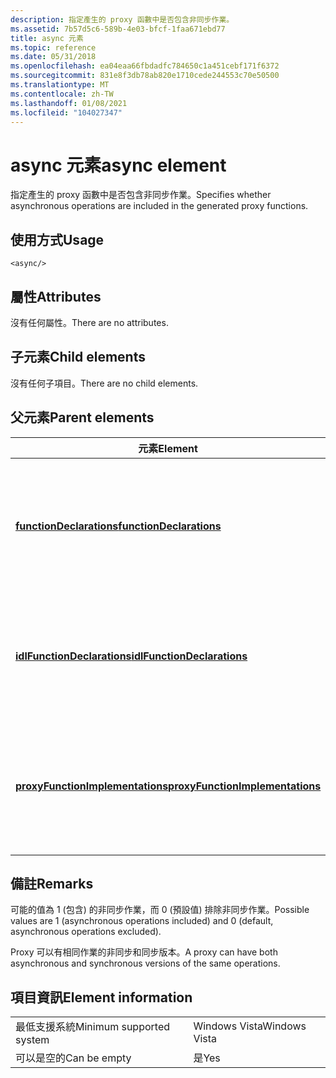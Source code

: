 ```yaml
---
description: 指定產生的 proxy 函數中是否包含非同步作業。
ms.assetid: 7b57d5c6-589b-4e03-bfcf-1faa671ebd77
title: async 元素
ms.topic: reference
ms.date: 05/31/2018
ms.openlocfilehash: ea04eaa66fbdadfc784650c1a451cebf171f6372
ms.sourcegitcommit: 831e8f3db78ab820e1710cede244553c70e50500
ms.translationtype: MT
ms.contentlocale: zh-TW
ms.lasthandoff: 01/08/2021
ms.locfileid: "104027347"
---
```

# <a name="async-element"></a><span data-ttu-id="4417d-103">async 元素</span><span class="sxs-lookup"><span data-stu-id="4417d-103">async element</span></span>

<span data-ttu-id="4417d-104">指定產生的 proxy 函數中是否包含非同步作業。</span><span class="sxs-lookup"><span data-stu-id="4417d-104">Specifies whether asynchronous operations are included in the generated proxy functions.</span></span>

## <a name="usage"></a><span data-ttu-id="4417d-105">使用方式</span><span class="sxs-lookup"><span data-stu-id="4417d-105">Usage</span></span>

``` syntax
<async/>
```

## <a name="attributes"></a><span data-ttu-id="4417d-106">屬性</span><span class="sxs-lookup"><span data-stu-id="4417d-106">Attributes</span></span>

<span data-ttu-id="4417d-107">沒有任何屬性。</span><span class="sxs-lookup"><span data-stu-id="4417d-107">There are no attributes.</span></span>

## <a name="child-elements"></a><span data-ttu-id="4417d-108">子元素</span><span class="sxs-lookup"><span data-stu-id="4417d-108">Child elements</span></span>

<span data-ttu-id="4417d-109">沒有任何子項目。</span><span class="sxs-lookup"><span data-stu-id="4417d-109">There are no child elements.</span></span>

## <a name="parent-elements"></a><span data-ttu-id="4417d-110">父元素</span><span class="sxs-lookup"><span data-stu-id="4417d-110">Parent elements</span></span>



| <span data-ttu-id="4417d-111">元素</span><span class="sxs-lookup"><span data-stu-id="4417d-111">Element</span></span>                                                                         | <span data-ttu-id="4417d-112">描述</span><span class="sxs-lookup"><span data-stu-id="4417d-112">Description</span></span>                                                                                                |
|---------------------------------------------------------------------------------|------------------------------------------------------------------------------------------------------------|
| [<span data-ttu-id="4417d-113">**functionDeclarations**</span><span class="sxs-lookup"><span data-stu-id="4417d-113">**functionDeclarations**</span></span>](functiondeclarations.md)<br/>                 | <span data-ttu-id="4417d-114">針對埠類型作業產生 proxy 函式的實作為宣告。</span><span class="sxs-lookup"><span data-stu-id="4417d-114">Generates implementation declarations for proxy functions for port type operations.</span></span><br/> <br/> |
| [<span data-ttu-id="4417d-115">**idlFunctionDeclarations**</span><span class="sxs-lookup"><span data-stu-id="4417d-115">**idlFunctionDeclarations**</span></span>](idlfunctiondeclarations.md)<br/>           | <span data-ttu-id="4417d-116">針對埠類型作業產生 proxy 函式的 IDL 宣告。</span><span class="sxs-lookup"><span data-stu-id="4417d-116">Generates IDL declarations for proxy functions for port type operations.</span></span><br/> <br/>            |
| [<span data-ttu-id="4417d-117">**proxyFunctionImplementations**</span><span class="sxs-lookup"><span data-stu-id="4417d-117">**proxyFunctionImplementations**</span></span>](proxyfunctionimplementations.md)<br/> | <span data-ttu-id="4417d-118">針對埠類型作業產生 proxy 函式的執行。</span><span class="sxs-lookup"><span data-stu-id="4417d-118">Generates implementations for proxy functions for port type operations.</span></span><br/> <br/>             |



## <a name="remarks"></a><span data-ttu-id="4417d-119">備註</span><span class="sxs-lookup"><span data-stu-id="4417d-119">Remarks</span></span>

<span data-ttu-id="4417d-120">可能的值為 1 (包含) 的非同步作業，而 0 (預設值) 排除非同步作業。</span><span class="sxs-lookup"><span data-stu-id="4417d-120">Possible values are 1 (asynchronous operations included) and 0 (default, asynchronous operations excluded).</span></span>

<span data-ttu-id="4417d-121">Proxy 可以有相同作業的非同步和同步版本。</span><span class="sxs-lookup"><span data-stu-id="4417d-121">A proxy can have both asynchronous and synchronous versions of the same operations.</span></span>

## <a name="element-information"></a><span data-ttu-id="4417d-122">項目資訊</span><span class="sxs-lookup"><span data-stu-id="4417d-122">Element information</span></span>



|                                     |               |
|-------------------------------------|---------------|
| <span data-ttu-id="4417d-123">最低支援系統</span><span class="sxs-lookup"><span data-stu-id="4417d-123">Minimum supported system</span></span><br/> | <span data-ttu-id="4417d-124">Windows Vista</span><span class="sxs-lookup"><span data-stu-id="4417d-124">Windows Vista</span></span> |
| <span data-ttu-id="4417d-125">可以是空的</span><span class="sxs-lookup"><span data-stu-id="4417d-125">Can be empty</span></span>                        | <span data-ttu-id="4417d-126">是</span><span class="sxs-lookup"><span data-stu-id="4417d-126">Yes</span></span>           |



 

 




